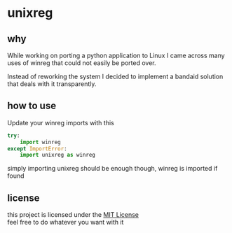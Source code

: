 # unixreg

## why
While working on porting a python application to Linux I came across many uses of winreg that could not easily be ported over.

Instead of reworking the system I decided to implement a bandaid solution that deals with it transparently.

## how to use
Update your winreg imports with this

```py
try:
    import winreg
except ImportError:
    import unixreg as winreg
```

simply importing unixreg should be enough though, winreg is imported if found

## license
this project is licensed under the [MIT License](LICENSE)  
feel free to do whatever you want with it
